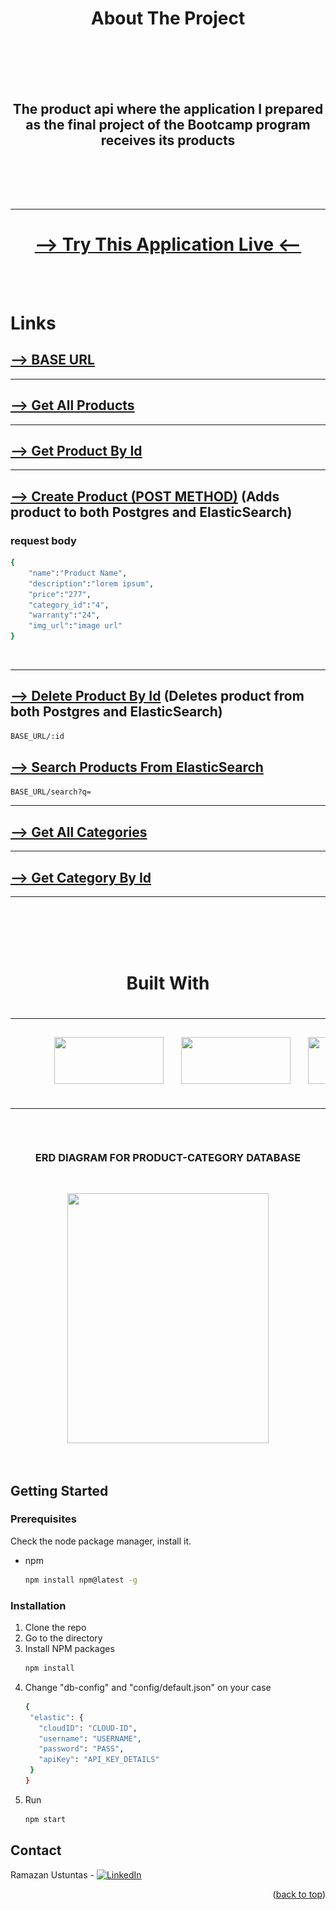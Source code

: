 <div id="top"></div>

<!-- ABOUT THE PROJECT -->

<div align="center">
    <h1 id="about-the-project">About The Project</h1><br/><br/>
    <br/><br/>
    <h2>The product api where the application I prepared as the final project of the Bootcamp program receives its products</h2>
    <br/>
</div>

<br/><br/>

<hr>
<h1 align="center"><a target="_blank" href="https://logo-ecommerce.herokuapp.com" >--> Try This Application Live <--</a></h1>
<br/><br/>

<h1>Links</h1>

<h2><a target="_blank" href="https://sleepy-escarpment-87702.herokuapp.com" >--> BASE URL</a></h2>
<hr>
<h2><a target="_blank" href="https://sleepy-escarpment-87702.herokuapp.com/getAllProduct" >--> Get All Products</a></h2>
<hr>
<h2><a target="_blank" href="https://sleepy-escarpment-87702.herokuapp.com/getProduct/2" >--> Get Product By Id</a></h2>
<hr>
<h2><a target="_blank" href="https://sleepy-escarpment-87702.herokuapp.com/createProduct" >--> Create Product (POST METHOD)</a>  (Adds product to both Postgres and ElasticSearch)</h2>

<h3>request body</h3>

```sh
{
    "name":"Product Name",
    "description":"lorem ipsum",
    "price":"277",
    "category_id":"4",
    "warranty":"24",
    "img_url":"image url"
}
```
<br>

<hr>
<h2><a target="_blank" href="https://sleepy-escarpment-87702.herokuapp.com" >--> Delete Product By Id</a>  (Deletes product from both Postgres and ElasticSearch)</h2>


```sh
BASE_URL/:id
```
<h2><a target="_blank" href="https://sleepy-escarpment-87702.herokuapp.com/search?q=" >--> Search Products From ElasticSearch</a></h2>

```sh
BASE_URL/search?q=
```
<hr>

<h2><a target="_blank" href="https://sleepy-escarpment-87702.herokuapp.com/getCategories" >--> Get All Categories</a></h2>
<hr>
<h2><a target="_blank" href="https://sleepy-escarpment-87702.herokuapp.com/getCategory/1" >--> Get Category By Id</a></h2>
<hr>

<br/><br/>
<br/><br/>

<div align="center">
   <h1 id="built-with">Built With<h1>
   <table class="center" target="_blank" rel="noreferrer">
   <tr>
   <td><a href="https://developer.mozilla.org/en-US/docs/Web/JavaScript">
   <img src="https://raw.githubusercontent.com/devicons/devicon/master/icons/javascript/javascript-original.svg" width="175" height="75">
   </a> 
   <td><a href="https://nodejs.org/en/" target="_blank" rel="noreferrer">
   <img src="https://raw.githubusercontent.com/devicons/devicon/master/icons/nodejs/nodejs-original-wordmark.svg" alt="nodejs" width="175" height="125">
   </a>
   <td><a href="http://expressjs.com/" target="_blank" rel="noreferrer">
   <img src="https://camo.githubusercontent.com/0566752248b4b31b2c4bdc583404e41066bd0b6726f310b73e1140deefcc31ac/68747470733a2f2f692e636c6f756475702e636f6d2f7a6659366c4c376546612d3330303078333030302e706e67" width="175" height="75">
   </a>
   <td><a href="https://www.elastic.co/guide/en/elasticsearch/reference/current/index.html" target="_blank" rel="noreferrer">
   <img src="https://miro.medium.com/max/558/1*Co95dG0NmGfL-vGMSBtLWQ.png" width="175" height="75">
   </a> 
   <td><a href="https://github.com/winstonjs/winston#readme" target="_blank" rel="noreferrer">
   <img src="https://avatars1.githubusercontent.com/u/9682013?v=4" width="175" height="75">
   </a>
   <td><a href="https://www.postgresql.org/docs/" target="_blank" rel="noreferrer">
   <img src="https://wiki.calculate-linux.org/download_images/original/xpostgresql.jpg.pagespeed.ic.82ZZ05AnGg.jpg" width="175" height="75">
   </a>
   
   </tr>
   </table>
</div>

<br>
<h3 align="center">ERD DIAGRAM FOR PRODUCT-CATEGORY DATABASE</H3>
<br>
<p align="center"><img src="https://i.hizliresim.com/iaxref2.png" width="80%" height="400"></p>

<br>


<!-- GETTING STARTED -->
## Getting Started

### Prerequisites

Check the node package manager, install it.
* npm
  ```sh
  npm install npm@latest -g
  ```

### Installation

1. Clone the repo
2. Go to the directory
3. Install NPM packages
   ```sh
   npm install
   ```
4. Change "db-config" and "config/default.json" on your case
   ```sh
   {
    "elastic": {
      "cloudID": "CLOUD-ID",
      "username": "USERNAME",
      "password": "PASS",
      "apiKey": "API_KEY_DETAILS"
    }
   }

   ```
5. Run
   ```sh
   npm start
   ```



<!-- CONTACT -->
## Contact

Ramazan Ustuntas - [![LinkedIn][linkedin-shield]][linkedin-url]


<p align="right">(<a href="#top">back to top</a>)</p>



[linkedin-shield]: https://img.shields.io/badge/-LinkedIn-black.svg?style=for-the-badge&logo=linkedin&colorB=555
[linkedin-url]: https://www.linkedin.com/in/ramazan-ustuntas/

